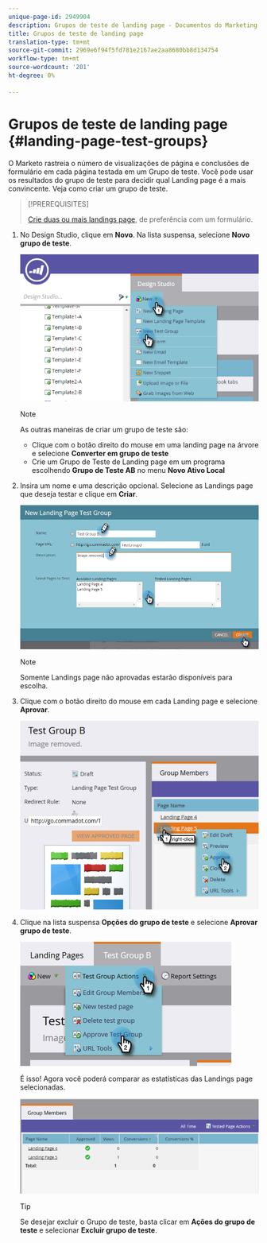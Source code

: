 ```yaml
---
unique-page-id: 2949904
description: Grupos de teste de landing page - Documentos do Marketing - Documentação do produto
title: Grupos de teste de landing page
translation-type: tm+mt
source-git-commit: 2969e6f94f5fd781e2167ae2aa8680bb8d134754
workflow-type: tm+mt
source-wordcount: '201'
ht-degree: 0%

---
```



# Grupos de teste de landing page {#landing-page-test-groups}

O Marketo rastreia o número de visualizações de página e conclusões de formulário em cada página testada em um Grupo de teste. Você pode usar os resultados do grupo de teste para decidir qual Landing page é a mais convincente. Veja como criar um grupo de teste.

>[!PREREQUISITES]
>
>[Crie duas ou mais landings page](/help/marketo/getting-started/quick-wins/landing-page-with-a-form.md), de preferência com um formulário.

1. No Design Studio, clique em **Novo**. Na lista suspensa, selecione **Novo grupo de teste**.

   ![](assets/image2015-8-5-13-3a32-3a50.png)

   >[!NOTE]
   >
   >As outras maneiras de criar um grupo de teste são:
   >
   >* Clique com o botão direito do mouse em uma landing page na árvore e selecione **Converter em grupo de teste**
   >* Crie um Grupo de Teste de Landing page em um programa escolhendo **Grupo de Teste AB** no menu **Novo Ativo Local**


1. Insira um nome e uma descrição opcional. Selecione as Landings page que deseja testar e clique em **Criar**.

   ![](assets/image2015-8-5-13-3a39-3a10.png)

   >[!NOTE]
   >
   >Somente Landings page não aprovadas estarão disponíveis para escolha.

1. Clique com o botão direito do mouse em cada Landing page e selecione **Aprovar**.

   ![](assets/three-1.png)

1. Clique na lista suspensa **Opções do grupo de teste** e selecione **Aprovar grupo de teste**.

   ![](assets/four-1.png)

   É isso! Agora você poderá comparar as estatísticas das Landings page selecionadas.

   ![](assets/five.png)

   >[!TIP]
   >
   >Se desejar excluir o Grupo de teste, basta clicar em **Ações do grupo de teste** e selecionar **Excluir grupo de teste**.
